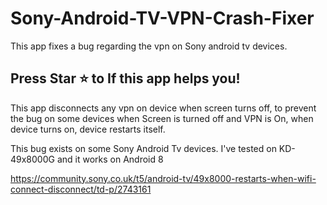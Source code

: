 # Sony-Android-TV-VPN-Crash-Fixer
This app fixes a bug regarding the vpn on Sony android tv devices.

## Press Star ⭐ to If this app helps you!


This app disconnects any vpn on device when screen turns off, to prevent the bug on some devices when Screen is turned off and VPN is On, when device turns on, device restarts itself.

This bug exists on some Sony Android Tv devices.
I've tested on KD-49x8000G and it works on Android 8

https://community.sony.co.uk/t5/android-tv/49x8000-restarts-when-wifi-connect-disconnect/td-p/2743161
